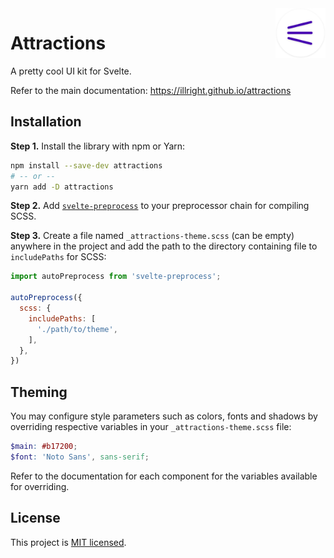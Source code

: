 <img src="https://raw.githubusercontent.com/illright/attractions/develop/docs/static/logo-192.png" alt="Logo" align="right" width="80" />

# Attractions

A pretty cool UI kit for Svelte.

Refer to the main documentation: <https://illright.github.io/attractions>


## Installation

**Step 1.** Install the library with npm or Yarn:

```bash
npm install --save-dev attractions
# -- or --
yarn add -D attractions
```

**Step 2.** Add [`svelte-preprocess`](https://github.com/sveltejs/svelte-preprocess/blob/master/docs/usage.md) to your preprocessor chain for compiling SCSS.

**Step 3.** Create a file named `_attractions-theme.scss` (can be empty) anywhere in the project and add the path to the directory containing file to `includePaths` for SCSS:

```js
import autoPreprocess from 'svelte-preprocess';

autoPreprocess({
  scss: {
    includePaths: [
      './path/to/theme',
    ],
  },
})
```

## Theming

You may configure style parameters such as colors, fonts and shadows by overriding respective variables in your `_attractions-theme.scss` file:

```scss
$main: #b17200;
$font: 'Noto Sans', sans-serif;
```

Refer to the documentation for each component for the variables available for overriding.

## License

This project is [MIT licensed](./LICENSE).
